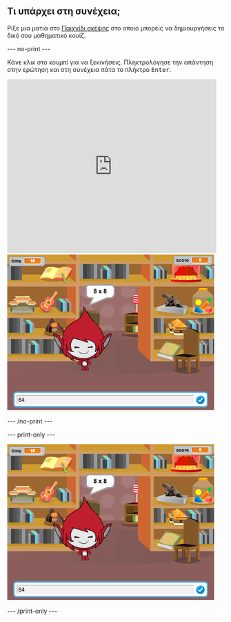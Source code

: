 ## Τι υπάρχει στη συνέχεια;

Ρίξε μια ματιά στο [Παιχνίδι σκέψης](https://projects.raspberrypi.org/en/projects/brain-game?utm_source=pathway&utm_medium=whatnext&utm_campaign=projects) στο οποίο μπορείς να δημιουργήσεις το δικό σου μαθηματικό κουίζ.

\--- no-print \---

Κάνε κλικ στο κουμπί για να ξεκινήσεις. Πληκτρολόγησε την απάντηση στην ερώτηση και στη συνέχεια πάτα το πλήκτρο <kbd>Enter</kbd>.

<div class="scratch-preview">
  <iframe allowtransparency="true" width="485" height="402" src="https://scratch.mit.edu/projects/embed/250234955/?autostart=false" frameborder="0" scrolling="no"></iframe>
  <img src="images/brain-final.png">
</div>

\--- /no-print \---

\--- print-only \---

![Παιχνίδι σκέψης](images/brain-final.png)

\--- /print-only \---